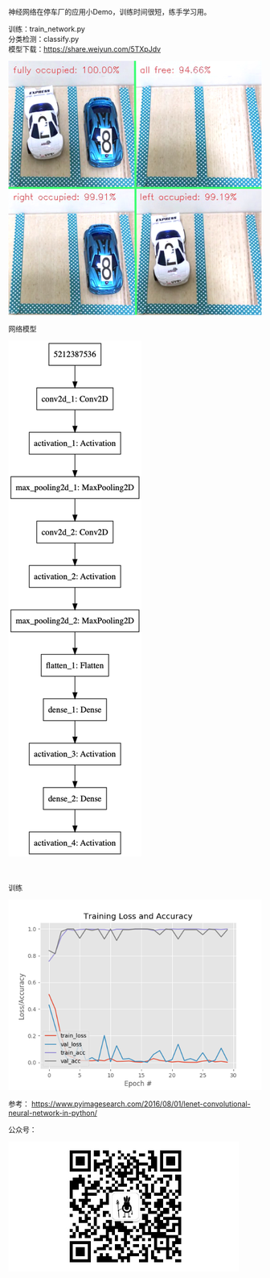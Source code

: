 神经网络在停车厂的应用小Demo，训练时间很短，练手学习用。  

训练：train_network.py  
分类检测：classify.py  
模型下载：https://share.weiyun.com/5TXpJdv

![检测](snap.png)
  

网络模型  

![Model](model.png)


<br>
<br>
训练  

![Train](plot.png)


参考：
https://www.pyimagesearch.com/2016/08/01/lenet-convolutional-neural-network-in-python/


公众号：  

![barcode](qrcode.png)  


